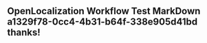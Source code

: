 <properties
ms.topic="hero-topic"
ms.test1="hero-topic"
ms.test2="test"/>

## OpenLocalization Workflow Test MarkDown a1329f78-0cc4-4b31-b64f-338e905d41bd thanks!
